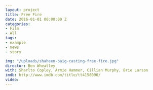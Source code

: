 ```yaml
---
layout: project
title: Free Fire
date: 2016-01-01 00:00:00 Z
categories:
- Film
- All
tags:
- example
- news
- story

img: "/uploads/shaheen-baig-casting-free-fire.jpg"
director: Ben Wheatley
with: Sharlto Copley, Armie Hammer, Cillian Murphy, Brie Larson
imdb: http://www.imdb.com/title/tt4158096/
video: 
---
```


